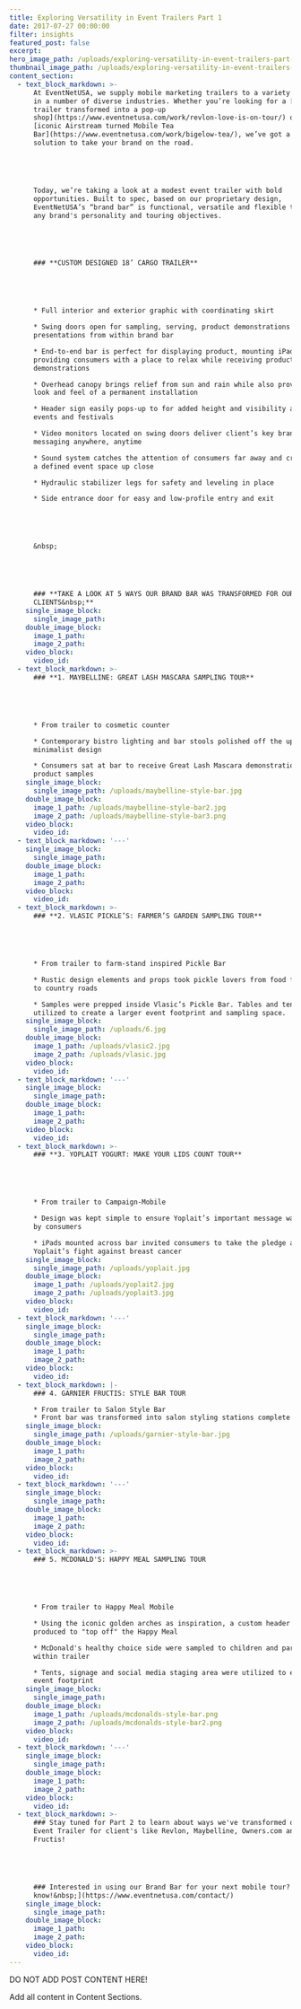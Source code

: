 ```yaml
---
title: Exploring Versatility in Event Trailers Part 1
date: 2017-07-27 00:00:00
filter: insights
featured_post: false
excerpt:
hero_image_path: /uploads/exploring-versatility-in-event-trailers-part-1.png
thumbnail_image_path: /uploads/exploring-versatility-in-event-trailers-part-1-thumbnail.png
content_section:
  - text_block_markdown: >-
      At EventNetUSA, we supply mobile marketing trailers to a variety of clients
      in a number of diverse industries. Whether you’re looking for a [53’
      trailer transformed into a pop-up
      shop](https://www.eventnetusa.com/work/revlon-love-is-on-tour/) or an
      [iconic Airstream turned Mobile Tea
      Bar](https://www.eventnetusa.com/work/bigelow-tea/), we’ve got a mobile
      solution to take your brand on the road.





      Today, we’re taking a look at a modest event trailer with bold
      opportunities. Built to spec, based on our proprietary design,
      EventNetUSA’s “brand bar” is functional, versatile and flexible to take on
      any brand's personality and touring objectives.





      ### **CUSTOM DESIGNED 18’ CARGO TRAILER**





      * Full interior and exterior graphic with coordinating skirt

      * Swing doors open for sampling, serving, product demonstrations and crowd
      presentations from within brand bar

      * End-to-end bar is perfect for displaying product, mounting iPads or
      providing consumers with a place to relax while receiving product
      demonstrations

      * Overhead canopy brings relief from sun and rain while also providing the
      look and feel of a permanent installation

      * Header sign easily pops-up to for added height and visibility at crowded
      events and festivals

      * Video monitors located on swing doors deliver client’s key brand
      messaging anywhere, anytime

      * Sound system catches the attention of consumers far away and creates
      a defined event space up close

      * Hydraulic stabilizer legs for safety and leveling in place

      * Side entrance door for easy and low-profile entry and exit





      &nbsp;





      ### **TAKE A LOOK AT 5 WAYS OUR BRAND BAR WAS TRANSFORMED FOR OUR
      CLIENTS&nbsp;**
    single_image_block:
      single_image_path:
    double_image_block:
      image_1_path:
      image_2_path:
    video_block:
      video_id:
  - text_block_markdown: >-
      ### **1. MAYBELLINE: GREAT LASH MASCARA SAMPLING TOUR**





      * From trailer to cosmetic counter

      * Contemporary bistro lighting and bar stools polished off the upscale,
      minimalist design

      * Consumers sat at bar to receive Great Lash Mascara demonstrations and
      product samples
    single_image_block:
      single_image_path: /uploads/maybelline-style-bar.jpg
    double_image_block:
      image_1_path: /uploads/maybelline-style-bar2.jpg
      image_2_path: /uploads/maybelline-style-bar3.png
    video_block:
      video_id:
  - text_block_markdown: '---'
    single_image_block:
      single_image_path:
    double_image_block:
      image_1_path:
      image_2_path:
    video_block:
      video_id:
  - text_block_markdown: >-
      ### **2. VLASIC PICKLE’S: FARMER’S GARDEN SAMPLING TOUR**





      * From trailer to farm-stand inspired Pickle Bar

      * Rustic design elements and props took pickle lovers from food festivals
      to country roads

      * Samples were prepped inside Vlasic’s Pickle Bar. Tables and tents were
      utilized to create a larger event footprint and sampling space.
    single_image_block:
      single_image_path: /uploads/6.jpg
    double_image_block:
      image_1_path: /uploads/vlasic2.jpg
      image_2_path: /uploads/vlasic.jpg
    video_block:
      video_id:
  - text_block_markdown: '---'
    single_image_block:
      single_image_path:
    double_image_block:
      image_1_path:
      image_2_path:
    video_block:
      video_id:
  - text_block_markdown: >-
      ### **3. YOPLAIT YOGURT: MAKE YOUR LIDS COUNT TOUR**





      * From trailer to Campaign-Mobile

      * Design was kept simple to ensure Yoplait’s important message was received
      by consumers

      * iPads mounted across bar invited consumers to take the pledge and join
      Yoplait’s fight against breast cancer
    single_image_block:
      single_image_path: /uploads/yoplait.jpg
    double_image_block:
      image_1_path: /uploads/yoplait2.jpg
      image_2_path: /uploads/yoplait3.jpg
    video_block:
      video_id:
  - text_block_markdown: '---'
    single_image_block:
      single_image_path:
    double_image_block:
      image_1_path:
      image_2_path:
    video_block:
      video_id:
  - text_block_markdown: |-
      ### 4. GARNIER FRUCTIS: STYLE BAR TOUR

      * From trailer to Salon Style Bar
      * Front bar was transformed into salon styling stations complete with swivel seating, mirrors and product/styling tool holders
    single_image_block:
      single_image_path: /uploads/garnier-style-bar.jpg
    double_image_block:
      image_1_path:
      image_2_path:
    video_block:
      video_id:
  - text_block_markdown: '---'
    single_image_block:
      single_image_path:
    double_image_block:
      image_1_path:
      image_2_path:
    video_block:
      video_id:
  - text_block_markdown: >-
      ### 5. MCDONALD'S: HAPPY MEAL SAMPLING TOUR





      * From trailer to Happy Meal Mobile

      * Using the iconic golden arches as inspiration, a custom header was
      produced to "top off" the Happy Meal

      * McDonald's healthy choice side were sampled to children and parents from
      within trailer

      * Tents, signage and social media staging area were utilized to expand the
      event footprint
    single_image_block:
      single_image_path:
    double_image_block:
      image_1_path: /uploads/mcdonalds-style-bar.png
      image_2_path: /uploads/mcdonalds-style-bar2.png
    video_block:
      video_id:
  - text_block_markdown: '---'
    single_image_block:
      single_image_path:
    double_image_block:
      image_1_path:
      image_2_path:
    video_block:
      video_id:
  - text_block_markdown: >-
      ### Stay tuned for Part 2 to learn about ways we've transformed our 53'
      Event Trailer for client's like Revlon, Maybelline, Owners.com and Garnier
      Fructis!





      ### Interested in using our Brand Bar for your next mobile tour? [Let us
      know!&nbsp;](https://www.eventnetusa.com/contact/)
    single_image_block:
      single_image_path:
    double_image_block:
      image_1_path:
      image_2_path:
    video_block:
      video_id:
---
```



DO NOT ADD POST CONTENT HERE!

Add all content in Content Sections.